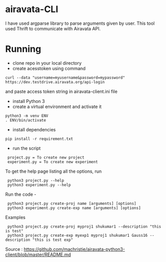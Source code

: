# airavata-CLI

I have used argparse library to parse arguments given by user. This tool used Thrift to communicate with Airavata API.

# Running
* clone repo in your local directory
* create acesstoken using command
```
curl --data "username=myusername&password=mypassword" https://dev.testdrive.airavata.org/api-login
```
  and paste access token string in airavata-client.ini file
* install Python 3
* create a virtual environment and activate it
```
python3 -m venv ENV
. ENV/bin/activate
```
* install dependencies
```
pip install -r requirement.txt
```
* run the script 
```
 project.py = To create new project
 experiment.py = To create new experiment
``` 
 To get the help page listing all the options, run
```
 python3 project.py --help
 python3 experiment.py --help
```
 
 Run the code -
``` 
 python3 project.py create-proj name [arguments] [options] 
 python3 experiment.py create-exp name [arguments] [options] 
 ```
 
 Examples
 ```
  python3 project.py create-proj myproj1 shukumar1 --description "this is test"
  python3 project.py create-exp myexp1 myproj1 shukumar1 Gauss16 --description "this is test exp"
 ```

Source : https://github.com/machristie/airavata-python3-client/blob/master/README.md
